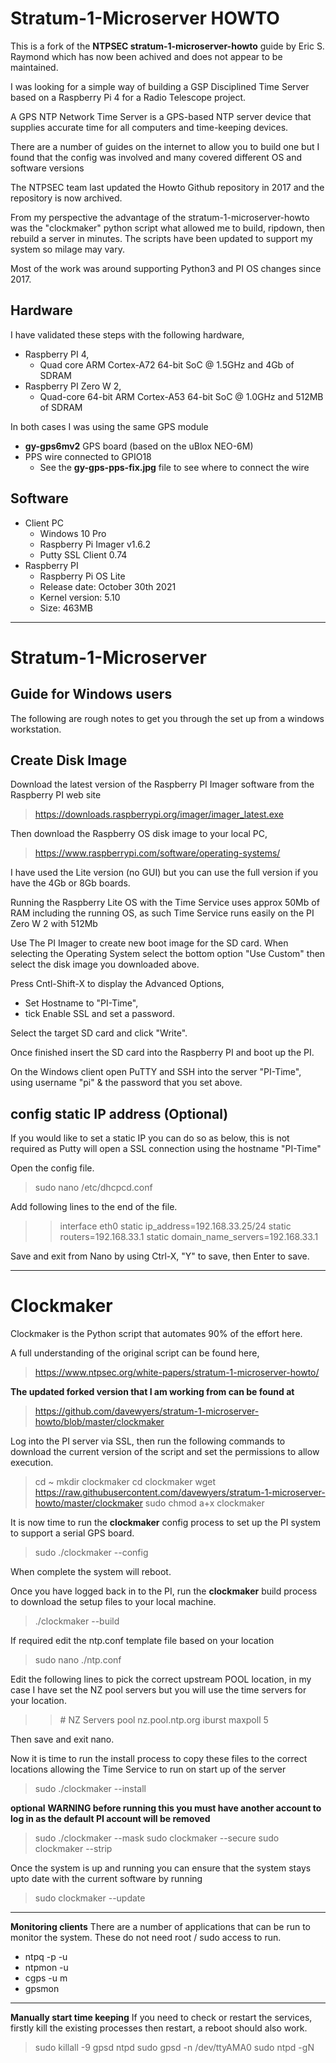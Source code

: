 # Stratum-1-Microserver HOWTO

This is a fork of the **NTPSEC stratum-1-microserver-howto** guide by Eric S. Raymond which has now been achived and does not appear to be maintained.

I was looking for a simple way of building a GSP Disciplined Time Server based on a Raspberry Pi 4 for a Radio Telescope project.  

A GPS NTP Network Time Server is a GPS-based NTP server device that supplies accurate time for all computers and time-keeping devices.

There are a number of guides on the internet to allow you to build one but I found that the config was involved and many covered different OS and software versions

The NTPSEC team last updated the Howto Github repository in 2017 and the repository is now archived.

From my perspective the advantage of the stratum-1-microserver-howto was the "clockmaker" python script what allowed me to build, ripdown, then rebuild a server in minutes. The scripts have been updated to support my system so milage may vary.  

Most of the work was around supporting Python3 and PI OS changes since 2017.

## Hardware
I have validated these steps with the following hardware, 
 - Raspberry PI 4, 
    - Quad core ARM Cortex-A72 64-bit SoC @ 1.5GHz and 4Gb of SDRAM
 - Raspberry PI Zero W 2, 
     - Quad-core 64-bit ARM Cortex-A53 64-bit SoC @ 1.0GHz and 512MB of SDRAM
 
In both cases I was using the same GPS module 
 - **gy-gps6mv2** GPS board (based on the uBlox NEO-6M)
 - PPS wire connected to GPIO18
    - See the **gy-gps-pps-fix.jpg** file to see where to connect the wire

## Software

 - Client PC
     -  Windows 10 Pro
     -  Raspberry Pi Imager v1.6.2
     -  Putty SSL Client 0.74
 - Raspberry PI
     - Raspberry Pi OS Lite
     - Release date: October 30th 2021
     - Kernel version: 5.10
     - Size: 463MB

*****
# Stratum-1-Microserver
## Guide for Windows users

The following are rough notes to get you through the set up from a windows workstation.

## Create Disk Image
Download the latest version of the Raspberry PI Imager software from the Raspberry PI web site
> https://downloads.raspberrypi.org/imager/imager_latest.exe

Then download the Raspberry OS disk image to your local PC, 
> https://www.raspberrypi.com/software/operating-systems/

I have used the Lite version (no GUI) but you can use the full version if you have the 4Gb or 8Gb boards.

Running the Raspberry Lite OS with the Time Service uses approx 50Mb of RAM including the running OS, as such Time Service runs easily on the PI Zero W 2 with 512Mb

Use The PI Imager to create new boot image for the SD card.  When selecting the Operating System select the bottom option "Use Custom" then select the disk image you downloaded above. 

Press Cntl-Shift-X to display the Advanced Options, 
 - Set Hostname to "PI-Time", 
 - tick Enable SSL and set a password.

Select the target SD card and click "Write".

Once finished insert the SD card into the Raspberry PI and boot up the PI.

On the Windows client open PuTTY and SSH into the server "PI-Time", using username "pi" & the password that you set above.


## config static IP address (Optional)
If you would like to set a static IP you can do so as below, this is not required as Putty will open a SSL connection using the hostname "PI-Time"

Open the config file.
> sudo nano /etc/dhcpcd.conf

Add following lines to the end of the file.

>> interface eth0
>> static ip_address=192.168.33.25/24
>> static routers=192.168.33.1
>> static domain_name_servers=192.168.33.1

Save and exit from Nano by using Ctrl-X, "Y" to save, then Enter to save. 

*****

# Clockmaker
Clockmaker is the Python script that automates 90% of the effort here.

A full understanding of the original script can be found here,

> https://www.ntpsec.org/white-papers/stratum-1-microserver-howto/

**The updated forked version that I am working from can be found at** 

> https://github.com/davewyers/stratum-1-microserver-howto/blob/master/clockmaker

Log into the PI server via SSL, then run the following commands to download the current version of the script and set the permissions to allow execution.
> cd \~
> mkdir clockmaker
> cd clockmaker
> wget https://raw.githubusercontent.com/davewyers/stratum-1-microserver-howto/master/clockmaker
> sudo chmod a+x clockmaker

It is now time to run the **clockmaker** config process to set up the PI system to support a serial GPS board.

> sudo ./clockmaker --config

When complete the system will reboot.

Once you have logged back in to the PI, run the **clockmaker** build process to download the setup files to your local machine.

> ./clockmaker --build

If required edit the ntp.conf template file based on your location

> sudo nano ./ntp.conf

Edit the following lines to pick the correct upstream POOL location, in my case I have set the NZ pool servers but you will use the time servers for your location.

>> \# NZ Servers
>> pool nz.pool.ntp.org iburst maxpoll 5

Then save and exit nano.

Now it is time to run the install process to copy these files to the correct locations allowing the Time Service to run on start up of the server

> sudo ./clockmaker --install

**optional**
**WARNING before running this you must have another account to log in as the default PI account will be removed**

> sudo ./clockmaker --mask
> sudo clockmaker --secure
> sudo clockmaker --strip

Once the system is up and running you can ensure that the system stays upto date with the current software by running  

> sudo clockmaker --update

*****

**Monitoring clients**
There are a number of applications that can be run to monitor the system.  These do not need root / sudo access to run.

 - ntpq -p -u
 - ntpmon -u
 - cgps -u m
 - gpsmon


*****
**Manually start time keeping**
If you need to check or restart the services, firstly kill the existing processes then restart, a reboot should also work.

> sudo killall -9 gpsd ntpd
> sudo gpsd -n /dev/ttyAMA0
> sudo ntpd -gN
